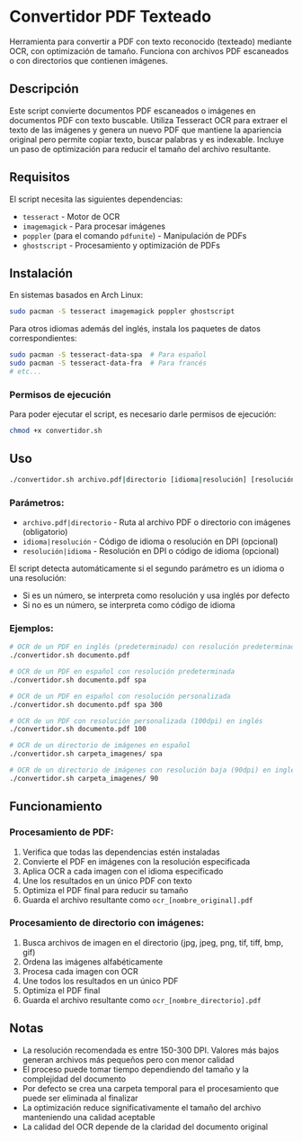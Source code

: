 # Convertidor PDF Texteado

Herramienta para convertir a PDF con texto reconocido (texteado) mediante OCR, con optimización de tamaño. Funciona con archivos PDF escaneados o con directorios que contienen imágenes.

## Descripción

Este script convierte documentos PDF escaneados o imágenes en documentos PDF con texto buscable. Utiliza Tesseract OCR para extraer el texto de las imágenes y genera un nuevo PDF que mantiene la apariencia original pero permite copiar texto, buscar palabras y es indexable. Incluye un paso de optimización para reducir el tamaño del archivo resultante.

## Requisitos

El script necesita las siguientes dependencias:
- `tesseract` - Motor de OCR
- `imagemagick` - Para procesar imágenes
- `poppler` (para el comando `pdfunite`) - Manipulación de PDFs
- `ghostscript` - Procesamiento y optimización de PDFs

## Instalación

En sistemas basados en Arch Linux:

```bash
sudo pacman -S tesseract imagemagick poppler ghostscript
```

Para otros idiomas además del inglés, instala los paquetes de datos correspondientes:

```bash
sudo pacman -S tesseract-data-spa  # Para español
sudo pacman -S tesseract-data-fra  # Para francés
# etc...
```

### Permisos de ejecución

Para poder ejecutar el script, es necesario darle permisos de ejecución:

```bash
chmod +x convertidor.sh
```

## Uso

```bash
./convertidor.sh archivo.pdf|directorio [idioma|resolución] [resolución|idioma]
```

### Parámetros:

- `archivo.pdf|directorio` - Ruta al archivo PDF o directorio con imágenes (obligatorio)
- `idioma|resolución` - Código de idioma o resolución en DPI (opcional)
- `resolución|idioma` - Resolución en DPI o código de idioma (opcional)

El script detecta automáticamente si el segundo parámetro es un idioma o una resolución:
- Si es un número, se interpreta como resolución y usa inglés por defecto
- Si no es un número, se interpreta como código de idioma

### Ejemplos:

```bash
# OCR de un PDF en inglés (predeterminado) con resolución predeterminada (150dpi)
./convertidor.sh documento.pdf

# OCR de un PDF en español con resolución predeterminada
./convertidor.sh documento.pdf spa

# OCR de un PDF en español con resolución personalizada
./convertidor.sh documento.pdf spa 300

# OCR de un PDF con resolución personalizada (100dpi) en inglés
./convertidor.sh documento.pdf 100

# OCR de un directorio de imágenes en español
./convertidor.sh carpeta_imagenes/ spa

# OCR de un directorio de imágenes con resolución baja (90dpi) en inglés
./convertidor.sh carpeta_imagenes/ 90
```

## Funcionamiento

### Procesamiento de PDF:
1. Verifica que todas las dependencias estén instaladas
2. Convierte el PDF en imágenes con la resolución especificada
3. Aplica OCR a cada imagen con el idioma especificado
4. Une los resultados en un único PDF con texto
5. Optimiza el PDF final para reducir su tamaño
6. Guarda el archivo resultante como `ocr_[nombre_original].pdf`

### Procesamiento de directorio con imágenes:
1. Busca archivos de imagen en el directorio (jpg, jpeg, png, tif, tiff, bmp, gif)
2. Ordena las imágenes alfabéticamente
3. Procesa cada imagen con OCR 
4. Une todos los resultados en un único PDF
5. Optimiza el PDF final
6. Guarda el archivo resultante como `ocr_[nombre_directorio].pdf`

## Notas

- La resolución recomendada es entre 150-300 DPI. Valores más bajos generan archivos más pequeños pero con menor calidad
- El proceso puede tomar tiempo dependiendo del tamaño y la complejidad del documento
- Por defecto se crea una carpeta temporal para el procesamiento que puede ser eliminada al finalizar
- La optimización reduce significativamente el tamaño del archivo manteniendo una calidad aceptable
- La calidad del OCR depende de la claridad del documento original 